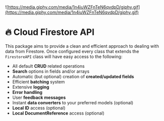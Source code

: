 ![https://media.giphy.com/media/1n4iuWZFnTeN6qvdpD/giphy.gif](https://media.giphy.com/media/1n4iuWZFnTeN6qvdpD/giphy.gif)

# 🔥 Cloud Firestore API

This package aims to provide a clean and efficient approach to dealing with data from Firestore. Once configured every class that extends the `FirestoreAPI` class will have easy access to the following:

- All default **CRUD** related operations
- **Search** options in fields and/or arrays
- Automatic (but optional) creation of **created/updated fields**
- Efficient **batching** system
- Extensive **logging**
- **Error handling**
- User **feedback messages**
- Instant **data converters** to your preferred models (optional)
- **Local ID** access (optional)
- **Local DocumentReference** access (optional)

